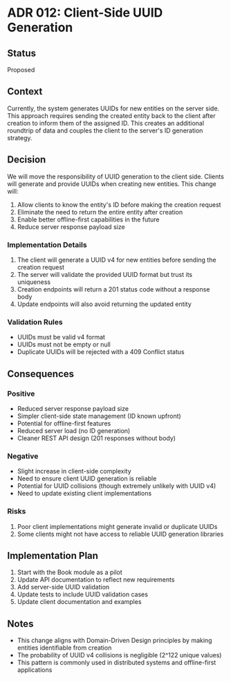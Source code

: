 # ADR 012: Client-Side UUID Generation

## Status
Proposed

## Context
Currently, the system generates UUIDs for new entities on the server side. This approach requires sending the created entity back to the client after creation to inform them of the assigned ID. This creates an additional roundtrip of data and couples the client to the server's ID generation strategy.

## Decision
We will move the responsibility of UUID generation to the client side. Clients will generate and provide UUIDs when creating new entities. This change will:

1. Allow clients to know the entity's ID before making the creation request
2. Eliminate the need to return the entire entity after creation
3. Enable better offline-first capabilities in the future
4. Reduce server response payload size

### Implementation Details
1. The client will generate a UUID v4 for new entities before sending the creation request
2. The server will validate the provided UUID format but trust its uniqueness
3. Creation endpoints will return a 201 status code without a response body
4. Update endpoints will also avoid returning the updated entity

### Validation Rules
- UUIDs must be valid v4 format
- UUIDs must not be empty or null
- Duplicate UUIDs will be rejected with a 409 Conflict status

## Consequences

### Positive
- Reduced server response payload size
- Simpler client-side state management (ID known upfront)
- Potential for offline-first features
- Reduced server load (no ID generation)
- Cleaner REST API design (201 responses without body)

### Negative
- Slight increase in client-side complexity
- Need to ensure client UUID generation is reliable
- Potential for UUID collisions (though extremely unlikely with UUID v4)
- Need to update existing client implementations

### Risks
1. Poor client implementations might generate invalid or duplicate UUIDs
2. Some clients might not have access to reliable UUID generation libraries

## Implementation Plan
1. Start with the Book module as a pilot
2. Update API documentation to reflect new requirements
3. Add server-side UUID validation
4. Update tests to include UUID validation cases
5. Update client documentation and examples

## Notes
- This change aligns with Domain-Driven Design principles by making entities identifiable from creation
- The probability of UUID v4 collisions is negligible (2^122 unique values)
- This pattern is commonly used in distributed systems and offline-first applications
